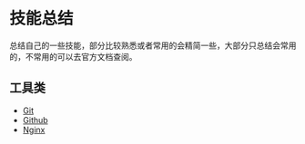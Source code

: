 # 技能总结

总结自己的一些技能，部分比较熟悉或者常用的会精简一些，大部分只总结会常用的，不常用的可以去官方文档查阅。

## 工具类

- [Git](Git)
- [Github](Github)
- [Nginx](Nginx)
